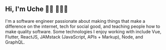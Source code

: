 ## Hi, I'm Uche 👋🏾 👨🏾‍💻

I'm a software engineer passionate about making things that make a difference on the internet, tech for social good, and teaching people how to make quality software. Some technologies I enjoy working with include Vue, Flutter, ReactJS, JAMstack (JavaScript, APIs + Markup), Node, and GraphQL.

<!--
### Find me around the web

**UcheAzubuko/UcheAzubuko** is a ✨ _special_ ✨ repository because its `README.md` (this file) appears on your GitHub profile.

Here are some ideas to get you started:

- 🔭 I’m currently working on ...
- 🌱 I’m currently learning ...
- 👯 I’m looking to collaborate on ...
- 🤔 I’m looking for help with ...
- 💬 Ask me about ...
- 📫 How to reach me: ...
- 😄 Pronouns: ...
- ⚡ Fun fact: ...
-->
